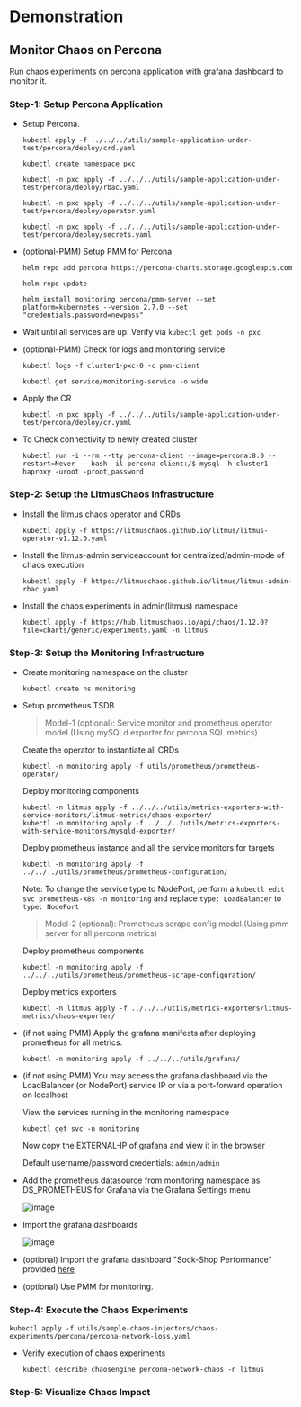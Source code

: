 # Demonstration

## Monitor Chaos on Percona

Run chaos experiments on percona application with grafana dashboard to monitor it.

### Step-1: Setup Percona Application


- Setup Percona.

  ```
  kubectl apply -f ../../../utils/sample-application-under-test/percona/deploy/crd.yaml
  ```

  ```
  kubectl create namespace pxc
  ```

  ```
  kubectl -n pxc apply -f ../../../utils/sample-application-under-test/percona/deploy/rbac.yaml
  ```

  ```
  kubectl -n pxc apply -f ../../../utils/sample-application-under-test/percona/deploy/operator.yaml
  ```

  ```
  kubectl -n pxc apply -f ../../../utils/sample-application-under-test/percona/deploy/secrets.yaml
  ```


- (optional-PMM) Setup PMM for Percona

  ```
  helm repo add percona https://percona-charts.storage.googleapis.com
  ```

  ```
  helm repo update
  ```

  ```
  helm install monitoring percona/pmm-server --set platform=kubernetes --version 2.7.0 --set "credentials.password=newpass"
  ```


- Wait until all services are up. Verify via `kubectl get pods -n pxc`



- (optional-PMM) Check for logs and monitoring service

  ```
  kubectl logs -f cluster1-pxc-0 -c pmm-client
  ```

  ```
  kubectl get service/monitoring-service -o wide
  ```


- Apply the CR
  
  ```
  kubectl -n pxc apply -f ../../../utils/sample-application-under-test/percona/deploy/cr.yaml
  ```

- To Check connectivity to newly created cluster

  ```
  kubectl run -i --rm --tty percona-client --image=percona:8.0 --restart=Never -- bash -il percona-client:/$ mysql -h cluster1-haproxy -uroot -proot_password
  ```

### Step-2: Setup the LitmusChaos Infrastructure

- Install the litmus chaos operator and CRDs

  ```
  kubectl apply -f https://litmuschaos.github.io/litmus/litmus-operator-v1.12.0.yaml
  ```

- Install the litmus-admin serviceaccount for centralized/admin-mode of chaos execution

  ```
  kubectl apply -f https://litmuschaos.github.io/litmus/litmus-admin-rbac.yaml
  ```

- Install the chaos experiments in admin(litmus) namespace

  ```
  kubectl apply -f https://hub.litmuschaos.io/api/chaos/1.12.0?file=charts/generic/experiments.yaml -n litmus
  ```

### Step-3: Setup the Monitoring Infrastructure

- Create monitoring namespace on the cluster

  ```
  kubectl create ns monitoring
  ```

- Setup prometheus TSDB
  
  > Model-1 (optional): Service monitor and prometheus operator model.(Using mySQLd exporter for percona SQL metrics)

    Create the operator to instantiate all CRDs

    ```
    kubectl -n monitoring apply -f utils/prometheus/prometheus-operator/
    ```

    Deploy monitoring components

    ```
    kubectl -n litmus apply -f ../../../utils/metrics-exporters-with-service-monitors/litmus-metrics/chaos-exporter/
    kubectl -n monitoring apply -f ../../../utils/metrics-exporters-with-service-monitors/mysqld-exporter/
    ```   

    Deploy prometheus instance and all the service monitors for targets

    ```
    kubectl -n monitoring apply -f ../../../utils/prometheus/prometheus-configuration/
    ```

    Note: To change the service type to NodePort, perform a `kubectl edit svc prometheus-k8s -n monitoring` and replace `type: LoadBalancer` to `type: NodePort`


  > Model-2 (optional): Prometheus scrape config model.(Using pmm server for all percona metrics)

    Deploy prometheus components

    ```
    kubectl -n monitoring apply -f ../../../utils/prometheus/prometheus-scrape-configuration/
    ```

    Deploy metrics exporters

    ```
    kubectl -n litmus apply -f ../../../utils/metrics-exporters/litmus-metrics/chaos-exporter/
    ```

- (if not using PMM) Apply the grafana manifests after deploying prometheus for all metrics.

  ```
  kubectl -n monitoring apply -f ../../../utils/grafana/
  ```

- (if not using PMM) You may access the grafana dashboard via the LoadBalancer (or NodePort) service IP or via a port-forward operation on localhost

  View the services running in the monitoring namespace
  ```
  kubectl get svc -n monitoring
  ```
  Now copy the EXTERNAL-IP of grafana and view it in the browser 

  Default username/password credentials: `admin/admin`

- Add the prometheus datasource from monitoring namespace as DS_PROMETHEUS for Grafana via the Grafana Settings menu

  ![image](https://github.com/litmuschaos/litmus/blob/master/monitoring/screenshots/data-source-config.png?raw=true)

- Import the grafana dashboards

  ![image](https://github.com/litmuschaos/litmus/blob/master/monitoring/screenshots/import-dashboard.png?raw=true)

- (optional) Import the grafana dashboard "Sock-Shop Performance" provided [here](https://raw.githubusercontent.com/ishangupta-ds/litmus/percona/monitoring/grafana-dashboards/percona-sql/db.json)

- (optional) Use PMM for monitoring.

### Step-4: Execute the Chaos Experiments

```
kubectl apply -f utils/sample-chaos-injectors/chaos-experiments/percona/percona-network-loss.yaml
```


- Verify execution of chaos experiments

  ```
  kubectl describe chaosengine percona-network-chaos -n litmus
  ```

### Step-5: Visualize Chaos Impact